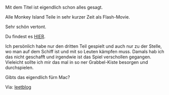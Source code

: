 <!--
.. title: Monkey Island Speed Flash-Movie
.. slug: 210-monkey-island-speed-flash-movie
.. date: 2007-07-26 11:02:01
.. tags: Monkey Island,Games,Videos
.. description: 
.. type: text
-->

Mit dem Titel ist eigendlich schon alles gesagt.
<!-- TEASER_END -->

Alle Monkey Island Teile in sehr kurzer Zeit als Flash-Movie.

Sehr schön vertont.

Du findest es [HIER](http://www.majusarts.de/film/monkey/GER/monkey_ger.html).

Ich persönlich habe nur den dritten Teil gespielt und auch nur zu der Stelle, wo man auf dem Schiff ist und mit so Leuten kämpfen muss.
Damals hab ich das nicht geschafft und irgendwie ist das Spiel verschollen gegangen.
Vieleicht sollte ich mir das mal in so ner Grabbel-Kiste besorgen und durchspielen.

Gibts das eigendlich fürn Mac?

Via: [leetblog](http://leetblog.de/2007/07/04/monkey-island/)
